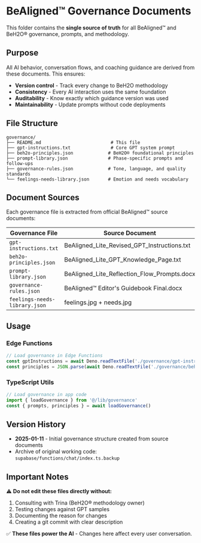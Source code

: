 # BeAligned™ Governance Documents

This folder contains the **single source of truth** for all BeAligned™ and BeH2O® governance, prompts, and methodology.

## Purpose

All AI behavior, conversation flows, and coaching guidance are derived from these documents. This ensures:
- **Version control** - Track every change to BeH2O methodology
- **Consistency** - Every AI interaction uses the same foundation
- **Auditability** - Know exactly which guidance version was used
- **Maintainability** - Update prompts without code deployments

## File Structure

```
governance/
├── README.md                          # This file
├── gpt-instructions.txt               # Core GPT system prompt
├── beh2o-principles.json             # BeH2O® foundational principles
├── prompt-library.json               # Phase-specific prompts and follow-ups
├── governance-rules.json             # Tone, language, and quality standards
└── feelings-needs-library.json       # Emotion and needs vocabulary
```

## Document Sources

Each governance file is extracted from official BeAligned™ source documents:

| Governance File | Source Document | Location |
|---|---|---|
| `gpt-instructions.txt` | BeAligned_Lite_Revised_GPT_Instructions.txt | `/assets/` |
| `beh2o-principles.json` | BeAligned_Lite_GPT_Knowledge_Page.txt | `/assets/` |
| `prompt-library.json` | BeAligned_Lite_Reflection_Flow_Prompts.docx | `/assets/` |
| `governance-rules.json` | BeAligned™ Editor's Guidebook Final.docx | `/assets/` |
| `feelings-needs-library.json` | feelings.jpg + needs.jpg | `/assets/` |

## Usage

### Edge Functions
```typescript
// Load governance in Edge Functions
const gptInstructions = await Deno.readTextFile('./governance/gpt-instructions.txt')
const principles = JSON.parse(await Deno.readTextFile('./governance/beh2o-principles.json'))
```

### TypeScript Utils
```typescript
// Load governance in app code
import { loadGovernance } from '@/lib/governance'
const { prompts, principles } = await loadGovernance()
```

## Version History

- **2025-01-11** - Initial governance structure created from source documents
- Archive of original working code: `supabase/functions/chat/index.ts.backup`

## Important Notes

⚠️ **Do not edit these files directly without:**
1. Consulting with Trina (BeH2O® methodology owner)
2. Testing changes against GPT samples
3. Documenting the reason for changes
4. Creating a git commit with clear description

✅ **These files power the AI** - Changes here affect every user conversation.
